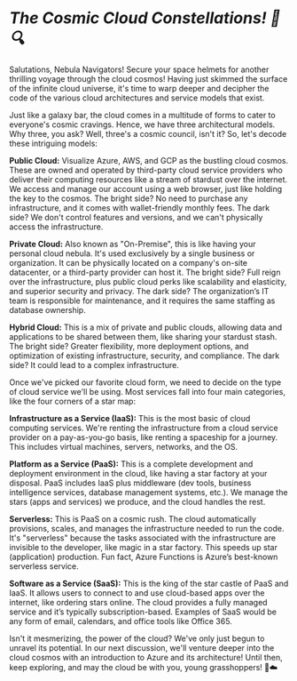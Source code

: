 # _The Cosmic Cloud Constellations! 🌌🔍_

Salutations, Nebula Navigators! Secure your space helmets for another thrilling voyage through the cloud cosmos! Having just skimmed the surface of the infinite cloud universe, it's time to warp deeper and decipher the code of the various cloud architectures and service models that exist.

Just like a galaxy bar, the cloud comes in a multitude of forms to cater to everyone's cosmic cravings. Hence, we have three architectural models. Why three, you ask? Well, three's a cosmic council, isn't it? So, let's decode these intriguing models:

**Public Cloud:** Visualize Azure, AWS, and GCP as the bustling cloud cosmos. These are owned and operated by third-party cloud service providers who deliver their computing resources like a stream of stardust over the internet. We access and manage our account using a web browser, just like holding the key to the cosmos. The bright side? No need to purchase any infrastructure, and it comes with wallet-friendly monthly fees. The dark side? We don't control features and versions, and we can't physically access the infrastructure.

**Private Cloud:** Also known as "On-Premise", this is like having your personal cloud nebula. It's used exclusively by a single business or organization. It can be physically located on a company's on-site datacenter, or a third-party provider can host it. The bright side? Full reign over the infrastructure, plus public cloud perks like scalability and elasticity, and superior security and privacy. The dark side? The organization’s IT team is responsible for maintenance, and it requires the same staffing as database ownership.

**Hybrid Cloud:** This is a mix of private and public clouds, allowing data and applications to be shared between them, like sharing your stardust stash. The bright side? Greater flexibility, more deployment options, and optimization of existing infrastructure, security, and compliance. The dark side? It could lead to a complex infrastructure.

Once we've picked our favorite cloud form, we need to decide on the type of cloud service we'll be using. Most services fall into four main categories, like the four corners of a star map:

**Infrastructure as a Service (IaaS):** This is the most basic of cloud computing services. We're renting the infrastructure from a cloud service provider on a pay-as-you-go basis, like renting a spaceship for a journey. This includes virtual machines, servers, networks, and the OS.

**Platform as a Service (PaaS):** This is a complete development and deployment environment in the cloud, like having a star factory at your disposal. PaaS includes IaaS plus middleware (dev tools, business intelligence services, database management systems, etc.). We manage the stars (apps and services) we produce, and the cloud handles the rest.

**Serverless:** This is PaaS on a cosmic rush. The cloud automatically provisions, scales, and manages the infrastructure needed to run the code. It's "serverless" because the tasks associated with the infrastructure are invisible to the developer, like magic in a star factory. This speeds up star (application) production. Fun fact, Azure Functions is Azure’s best-known serverless service.

**Software as a Service (SaaS):** This is the king of the star castle of PaaS and IaaS. It allows users to connect to and use cloud-based apps over the internet, like ordering stars online. The cloud provides a fully managed service and it’s typically subscription-based. Examples of SaaS would be any form of email, calendars, and office tools like Office 365.

Isn't it mesmerizing, the power of the cloud? We've only just begun to unravel its potential. In our next discussion, we'll venture deeper into the cloud cosmos with an introduction to Azure and its architecture! Until then, keep exploring, and may the cloud be with you, young grasshoppers! 🚀☁️